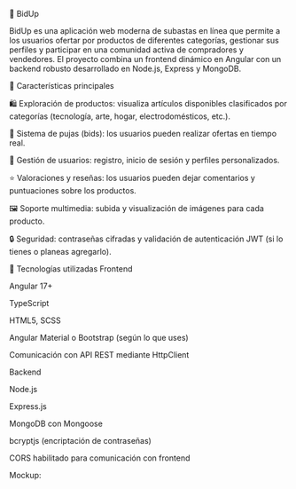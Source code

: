🧩 BidUp

BidUp es una aplicación web moderna de subastas en línea que permite a los usuarios ofertar por productos de diferentes categorías, gestionar sus perfiles y participar en una comunidad activa de compradores y vendedores.
El proyecto combina un frontend dinámico en Angular con un backend robusto desarrollado en Node.js, Express y MongoDB.

🚀 Características principales

🛍️ Exploración de productos: visualiza artículos disponibles clasificados por categorías (tecnología, arte, hogar, electrodomésticos, etc.).

💸 Sistema de pujas (bids): los usuarios pueden realizar ofertas en tiempo real.

👥 Gestión de usuarios: registro, inicio de sesión y perfiles personalizados.

⭐ Valoraciones y reseñas: los usuarios pueden dejar comentarios y puntuaciones sobre los productos.

🖼️ Soporte multimedia: subida y visualización de imágenes para cada producto.

🔒 Seguridad: contraseñas cifradas y validación de autenticación JWT (si lo tienes o planeas agregarlo).

🧱 Tecnologías utilizadas
Frontend

Angular 17+

TypeScript

HTML5, SCSS

Angular Material o Bootstrap (según lo que uses)

Comunicación con API REST mediante HttpClient

Backend

Node.js

Express.js

MongoDB con Mongoose

bcryptjs (encriptación de contraseñas)

CORS habilitado para comunicación con frontend


Mockup:

